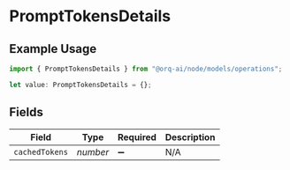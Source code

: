 # PromptTokensDetails

## Example Usage

```typescript
import { PromptTokensDetails } from "@orq-ai/node/models/operations";

let value: PromptTokensDetails = {};
```

## Fields

| Field              | Type               | Required           | Description        |
| ------------------ | ------------------ | ------------------ | ------------------ |
| `cachedTokens`     | *number*           | :heavy_minus_sign: | N/A                |